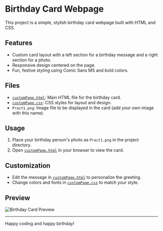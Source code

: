 # Birthday Card Webpage

This project is a simple, stylish birthday card webpage built with HTML and CSS.

## Features

- Custom card layout with a left section for a birthday message and a right section for a photo.
- Responsive design centered on the page.
- Fun, festive styling using Comic Sans MS and bold colors.

## Files

- [`customPage.html`](customPage.html): Main HTML file for the birthday card.
- [`customPage.css`](customPage.css): CSS styles for layout and design.
- `Pract1.png`: Image file to be displayed in the card (add your own image with this name).

## Usage

1. Place your birthday person's photo as `Pract1.png` in the project directory.
2. Open [`customPage.html`](customPage.html) in your browser to view the card.

## Customization

- Edit the message in [`customPage.html`](customPage.html) to personalize the greeting.
- Change colors and fonts in [`customPage.css`](customPage.css) to match your style.

## Preview

![Birthday Card Preview](Pract1.png)

---
Happy coding and happy birthday!

